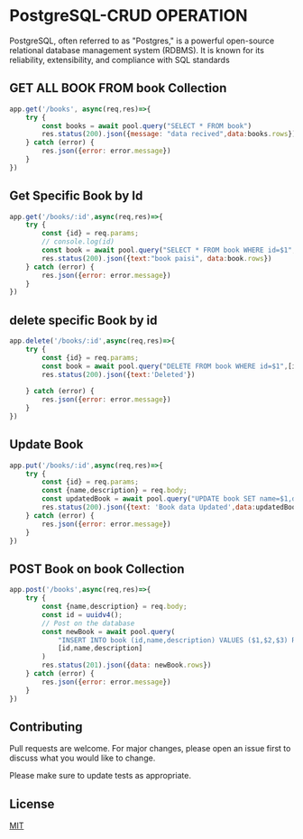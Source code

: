 # PostgreSQL-CRUD OPERATION
PostgreSQL, often referred to as "Postgres," is a powerful open-source relational database management system (RDBMS). It is known for its reliability, extensibility, and compliance with SQL standards


## GET ALL BOOK FROM book Collection

```javascript
app.get('/books', async(req,res)=>{
    try {
        const books = await pool.query("SELECT * FROM book")
        res.status(200).json({message: "data recived",data:books.rows})
    } catch (error) {
        res.json({error: error.message})
    }
})
```
## Get Specific Book by Id
```javascript
app.get('/books/:id',async(req,res)=>{
    try {
        const {id} = req.params;
        // console.log(id)
        const book = await pool.query("SELECT * FROM book WHERE id=$1",[id])
        res.status(200).json({text:"book paisi", data:book.rows})
    } catch (error) {
        res.json({error: error.message})
    }
})

```
## delete specific Book by id
```javascript
app.delete('/books/:id',async(req,res)=>{
    try {
        const {id} = req.params;
        const book = await pool.query("DELETE FROM book WHERE id=$1",[id])
        res.status(200).json({text:'Deleted'})
        
    } catch (error) {
        res.json({error: error.message})
    }
})
```
## Update Book 
```javascript
app.put('/books/:id',async(req,res)=>{
    try {
        const {id} = req.params;
        const {name,description} = req.body;
        const updatedBook = await pool.query("UPDATE book SET name=$1,description=$2 WHERE id=$3 RETURNING *",[name,description,id])
        res.status(200).json({text: 'Book data Updated',data:updatedBook.rows})
    } catch (error) {
        res.json({error: error.message})
    }
})
```
## POST Book on book Collection
```javascript
app.post('/books',async(req,res)=>{
    try {
        const {name,description} = req.body;
        const id = uuidv4();
        // Post on the database 
        const newBook = await pool.query(
            "INSERT INTO book (id,name,description) VALUES ($1,$2,$3) RETURNING *",
            [id,name,description]
        )
        res.status(201).json({data: newBook.rows})
    } catch (error) {
        res.json({error: error.message})
    }
})
```

## Contributing

Pull requests are welcome. For major changes, please open an issue first
to discuss what you would like to change.

Please make sure to update tests as appropriate.

## License

[MIT](https://choosealicense.com/licenses/mit/)




